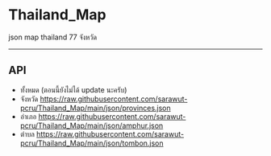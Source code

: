 # Thailand_Map
json map thailand 77 จังหวัด
__________________________
## API 
 - ทั้งหมด (ตอนนี้ยังไม่ได้ update นะครับ)
 - จังหวัด https://raw.githubusercontent.com/sarawut-pcru/Thailand_Map/main/json/provinces.json
 - อำเภอ https://raw.githubusercontent.com/sarawut-pcru/Thailand_Map/main/json/amphur.json
 - ตำบล https://raw.githubusercontent.com/sarawut-pcru/Thailand_Map/main/json/tombon.json
